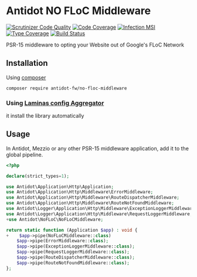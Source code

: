 # Antidot NO FLoC Middleware

[![Scrutinizer Code Quality](https://scrutinizer-ci.com/g/antidot-framework/no-floc-middleware/badges/quality-score.png?b=master)](https://scrutinizer-ci.com/g/antidot-framework/no-floc-middleware/?branch=1.x.x)
[![Code Coverage](https://scrutinizer-ci.com/g/antidot-framework/no-floc-middleware/badges/coverage.png?b=master)](https://scrutinizer-ci.com/g/antidot-framework/no-floc-middleware/?branch=1.x.x)
[![Infection MSI](https://badge.stryker-mutator.io/github.com/antidot-framework/no-floc-middleware/1.x.x)](https://infection.github.io)
[![Type Coverage](https://shepherd.dev/github/antidot-framework/no-floc-middleware/coverage.svg)](https://shepherd.dev/github/antidot-framework/no-floc-middleware)
[![Build Status](https://scrutinizer-ci.com/g/antidot-framework/no-floc-middleware/badges/build.png?b=master)](https://scrutinizer-ci.com/g/antidot-framework/no-floc-middleware/build-status/1.x.x)

PSR-15 middleware to opting your Website out of Google's FLoC Network

## Installation

Using [composer](https://getcomposer.org/download/)

````
composer require antidot-fw/no-floc-middleware
````

### Using [Laminas config Aggregator](https://docs.laminas.dev/laminas-config-aggregator/)

it install the library automatically

## Usage

In Antidot, Mezzio or any other PSR-15 middleware application, add it to the global pipeline.

````php
<?php

declare(strict_types=1);

use Antidot\Application\Http\Application;
use Antidot\Application\Http\Middleware\ErrorMiddleware;
use Antidot\Application\Http\Middleware\RouteDispatcherMiddleware;
use Antidot\Application\Http\Middleware\RouteNotFoundMiddleware;
use Antidot\Logger\Application\Http\Middleware\ExceptionLoggerMiddleware;
use Antidot\Logger\Application\Http\Middleware\RequestLoggerMiddleware;
+use Antidot\NoFLoC\NoFLoCMiddleware;

return static function (Application $app) : void {
+    $app->pipe(NoFLoCMiddleware::class)
    $app->pipe(ErrorMiddleware::class);
    $app->pipe(ExceptionLoggerMiddleware::class);
    $app->pipe(RequestLoggerMiddleware::class);
    $app->pipe(RouteDispatcherMiddleware::class);
    $app->pipe(RouteNotFoundMiddleware::class);
};

````
